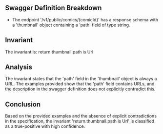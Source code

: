 ## Swagger Definition Breakdown
- The endpoint '/v1/public/comics/{comicId}' has a response schema with a 'thumbnail' object containing a 'path' field of type string.

## Invariant
The invariant is: return.thumbnail.path is Url

## Analysis
The invariant states that the 'path' field in the 'thumbnail' object is always a URL. The examples provided show that the 'path' field contains URLs, and the description in the swagger definition does not explicitly contradict this.

## Conclusion
Based on the provided examples and the absence of explicit contradictions in the specification, the invariant 'return.thumbnail.path is Url' is classified as a true-positive with high confidence.
